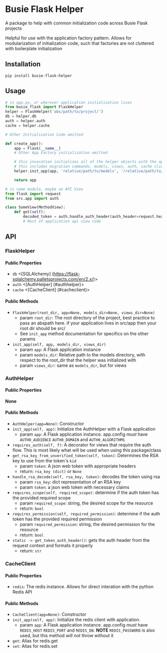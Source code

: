 # Busie Flask Helper

A package to help with common initialization code across Busie Flask projects

Helpful for use with the application factory pattern.
Allows for modularization of initialization code, such that factories are not cluttered with boilerplate initialization

## Installation

`pip install busie-flask-helper`

## Usage

```python
# in app.py, or wherever application initialization lives
from busie_flask import FlaskHelper
helper = FlaskHelper('abs/path/to/project/')
db = helper.db
auth = helper.auth
cache = helper.cache

# Other Initialization Code omitted

def create_app():
    app = Flask(__name__)
    # Other App Factory initialization omitted

    # this invocation initializes all of the helper objects with the application
    # this includes migration commands, models, views, auth, cache client, orm
    helper.init_app(app, 'relative/path/to/models', '/relative/path/to/views')

    return app

# in some module, maybe an API View
from flask import request
from src.app import auth

class SomeView(MethodView):
    def get(self):
        decoded_token = auth.handle_auth_header(auth_header=request.headers.get('Authorization'))
        # Rest of application api view code
```

## API

### FlaskHelper

#### Public Properties
* `db` <[SQLAlchemy] (https://flask-sqlalchemy.palletsprojects.com/en/2.x/)>
* `auth` <[AuthHelper] (#authhelper)>
* `cache` <[CacheClient] (#cacheclient)>

#### Public Methods
* `FlaskHelper(root_dir, app=None, models_dir=None, views_dir=None)`
    * param `root_dir`: The root directory of the project, best practice to pass an abspath here. if your application lives in src/app then your root dir should be src/
    * See `init_app` method documentation for specifics on the other params
* `init_app(self, app, models_dir, views_dir)`
    * param `app`: A Flask application instance
    * param `models_dir`: Relative path to the models directory, with respect to the root_dir that the helper was initialized with
    * param `views_dir`: same as `models_dir`, but for views


### AuthHelper

#### Public Properties
**None**

#### Public Methods
* `AuthHelper(app=None)`: Constructor
* `init_app(self, app)`: Initialize the AuthHelper with a Flask application
    * param `app`: A Flask application instance. app.config _must_ have `AUTH0_AUDIENCE` `AUTH0_DOMAIN` and `AUTH0_ALGORITHMS`
* `requires_auth(self, f)`: A decorator for views that require the auth flow. This is most likely what will be used when using this package/class
* `get_rsa_key_from_unverified_token(self, token)`: Determines the RSA key to use from the token's `kid`
    * param `token`: A json web token with appropriate headers
    * return: `rsa_key (dict)` or `None`
* `handle_rsa_decode(self, rsa_key, token)`: decodes the token using rsa
    * param `rsa_key`: dict representation of an RSA key
    * param `token`: a json web token with necessary claims
* `requires_scope(self, required_scope)`: determine if the auth token has the provided required scope
    * param `required_scope`: string, the desired scope for the resource
    * return: `bool`
* `requires_permission(self, required_permission)`: determine if the auth token has the provided required permission
    * param `required_permission`: string, the desired permission for the resource
    * return: `bool`
* `static -> get_token_auth_header()`: gets the auth header from the request context and formats it properly
    * return: `str`

### CacheClient

#### Public Properties
* `redis`: The redis instance. Allows for direct interation with the python Redis API

#### Public Methods
* `CacheClient(app=None)`: Constructor
* `init_app(self, app)`: Initialize the redis client with application.
    * param `app`: A Flask application instance. app.config _must_ have `REDIS_HOST` `REDIS_PORT` and `REDIS_DB`. **NOTE** `REDIS_PASSWORD` is also used, but this method _will not_ throw without it
* `get`: Alias for redis.get
* `set`: Alias for redis.set
 
